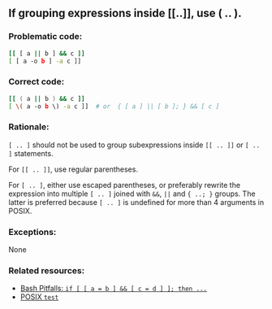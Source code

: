 ## If grouping expressions inside [[..]], use ( .. ).

### Problematic code:

```sh
[[ [ a || b ] && c ]]
[ [ a -o b ] -a c ]]
```

### Correct code:

```sh
[[ ( a || b ) && c ]]
[ \( a -o b \) -a c ]]  # or  { [ a ] || [ b ]; } && [ c ]
```
### Rationale:

`[ .. ]` should not be used to group subexpressions inside `[[ .. ]]` or `[ .. ]` statements.

For `[[ .. ]]`, use regular parentheses.

For `[ .. ]`, either use escaped parentheses, or preferably rewrite the expression into multiple `[ .. ]` joined with `&&`, `||` and `{ ..; }` groups. The latter is preferred because `[ .. ]` is undefined for more than 4 arguments in POSIX.

### Exceptions:

None

### Related resources:

* [Bash Pitfalls: `if [ [ a = b ] && [ c = d ] ]; then ...`](https://mywiki.wooledge.org/BashPitfalls#pf11)
* [POSIX `test`](http://pubs.opengroup.org/onlinepubs/9699919799/utilities/test.html)